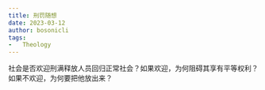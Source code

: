 ```yaml
---
title: 刑罚随想
date: 2023-03-12
author: bosonicli
tags:
-   Theology
---
```


社会是否欢迎刑满释放人员回归正常社会？如果欢迎，为何阻碍其享有平等权利？如果不欢迎，为何要把他放出来？